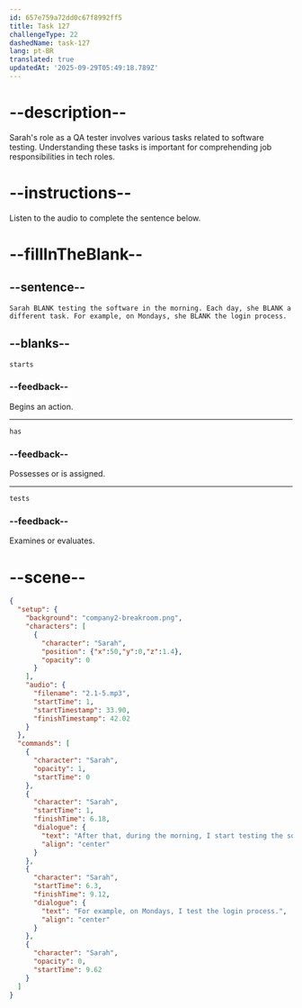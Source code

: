 ```yaml
---
id: 657e759a72dd0c67f8992ff5
title: Task 127
challengeType: 22
dashedName: task-127
lang: pt-BR
translated: true
updatedAt: '2025-09-29T05:49:18.789Z'
---
```


# --description--

Sarah's role as a QA tester involves various tasks related to software testing. Understanding these tasks is important for comprehending job responsibilities in tech roles.

# --instructions--

Listen to the audio to complete the sentence below.

# --fillInTheBlank--

## --sentence--

`Sarah BLANK testing the software in the morning. Each day, she BLANK a different task. For example, on Mondays, she BLANK the login process.`

## --blanks--

`starts`

### --feedback--

Begins an action.

---

`has`

### --feedback--

Possesses or is assigned.

---

`tests`

### --feedback--

Examines or evaluates.

# --scene--

```json
{
  "setup": {
    "background": "company2-breakroom.png",
    "characters": [
      {
        "character": "Sarah",
        "position": {"x":50,"y":0,"z":1.4},
        "opacity": 0
      }
    ],
    "audio": {
      "filename": "2.1-5.mp3",
      "startTime": 1,
      "startTimestamp": 33.90,
      "finishTimestamp": 42.02
    }
  },
  "commands": [
    {
      "character": "Sarah",
      "opacity": 1,
      "startTime": 0
    },
    {
      "character": "Sarah",
      "startTime": 1,
      "finishTime": 6.18,
      "dialogue": {
        "text": "After that, during the morning, I start testing the software. I have a different task to do each day.",
        "align": "center"
      }
    },
    {
      "character": "Sarah",
      "startTime": 6.3,
      "finishTime": 9.12,
      "dialogue": {
        "text": "For example, on Mondays, I test the login process.",
        "align": "center"
      }
    },
    {
      "character": "Sarah",
      "opacity": 0,
      "startTime": 9.62
    }
  ]
}
```
